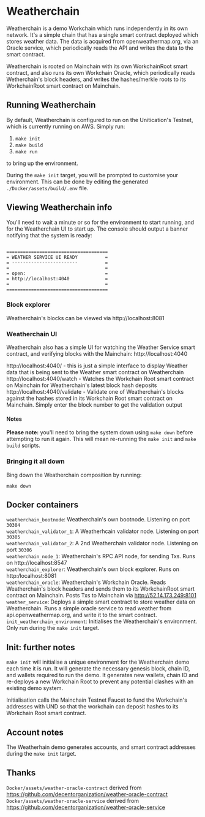 # Weatherchain

Weatherchain is a demo Workchain which runs independently in its own network. It's a simple chain
that has a single smart contract deployed which stores weather data. The data is acquired from
openweathermap.org, via an Oracle service, which periodically reads the API and writes the data to the
smart contract.

Weatherchain is rooted on Mainchain with its own WorkchainRoot smart contract, and also runs its own 
Workchain Oracle, which periodically reads Wetherchain's block headers, and writes the hashes/merkle roots
to its WorkchainRoot smart contract on Mainchain.

## Running Weatherchain

By default, Weatherchain is configured to run on the Unitication's Testnet, which is
currently running on AWS. Simply run:

1. `make init`
2. `make build`
3. `make run`

to bring up the environment.

During the `make init` target, you will be prompted to customise your environment. This can be 
done by editing the generated `./Docker/assets/build/.env` file.

## Viewing Weatherchain info

You'll need to wait a minute or so for the environment to start running, and for the Weatherchain UI
to start up. The console should output a banner notifying that the system is ready:

```

=====================================
= WEATHER SERVICE UI READY          =
= ------------------------          =
=                                   =
= open:                             =
= http://localhost:4040             =
=                                   =
=====================================
```

### Block explorer
Weatherchain's blocks can be viewed via http://localhost:8081

### Weatherchain UI
Weatherchain also has a simple UI for watching the Weather Service smart contract,
 and verifying blocks with the Mainchain: http://localhost:4040
 
http://localhost:4040/ - this is just a simple interface to display Weather data that is being sent
to the Weather smart contract on Weatherchain  
http://localhost:4040/watch - Watches the Workchain Root smart contract on Mainchain for 
Weatherchain's latest block hash deposits  
http://localhost:4040/validate - Validate one of Weatherchain's blocks against the hashes
stored in its Workchain Root smart contract on Mainchain. Simply enter the block number
to get the validation output

#### Notes

**Please note:** you'll need to bring the system down using `make down` before attempting to run
it again. This will mean re-running the `make init` and `make build` scripts.

### Bringing it all down

Bing down the Weatherchain composition by running:

`make down`

## Docker containers

`weatherchain_bootnode`: Weatherchain's own bootnode. Listening on port `30304  `  
`weatherchain_validator_1`: A Weatherhcain validator node. Listening on port `30305`  
`weatherchain_validator_2`: A 2nd Weatherchain validator node. Listening on port `30306`  
`weatherchain_node_1`: Weatherchain's RPC API node, for sending Txs. Runs on http://localhost:8547  
`weatherchain_explorer`: Weatherchain's own block explorer. Runs on http:/localhost:8081  
`weatherchain_oracle`: Weatherchain's Workchain Oracle. Reads Weatherchain's block headers and sends them to its
WorkchainRoot smart contract on Mainchain. Posts Txs to Mainchain via http://52.14.173.249:8101  
`weather_service`: Deploys a simple smart contract to store weather data on Weatherchain. Runs a simple
oracle service to read weather from api.openweathermap.org, and write it to the smart contract.  
`init_weatherchain_environment`: Initialises the Weatherchain's environment.
Only run during the `make init` target.

## Init: further notes

`make init` will initialise a unique environment for the Weatherchain demo each time it is run. 
It will generate the necessary genesis block, chain ID, and wallets required to run the demo. 
It generates new wallets, chain ID and re-deploys a new Workchain Root to prevent any potential 
clashes with an existing demo system. 

Initialisation calls the Mainchain Testnet Faucet to fund the Workchain's addresses with UND
so that the workchain can deposit hashes to its Workchain Root smart contract.

## Account notes

The Weatherhain demo generates accounts, and smart contract addresses during the `make init` target.

## Thanks

`Docker/assets/weather-oracle-contract` derived from https://github.com/decentorganization/weather-oracle-contract  
`Docker/assets/weather-oracle-service` derived from https://github.com/decentorganization/weather-oracle-service